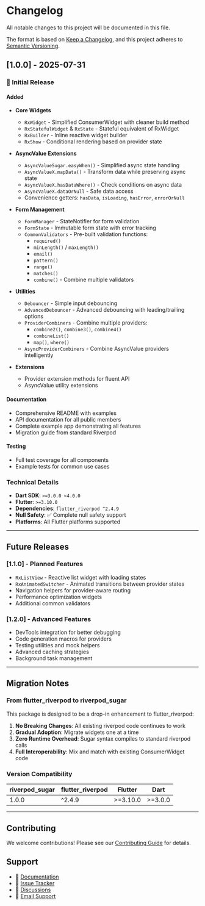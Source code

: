  
# Changelog

All notable changes to this project will be documented in this file.

The format is based on [Keep a Changelog](https://keepachangelog.com/en/1.0.0/),
and this project adheres to [Semantic Versioning](https://semver.org/spec/v2.0.0.html).

## [1.0.0] - 2025-07-31

### 🎉 Initial Release

#### Added
- **Core Widgets**
  - `RxWidget` - Simplified ConsumerWidget with cleaner build method
  - `RxStatefulWidget` & `RxState` - Stateful equivalent of RxWidget
  - `RxBuilder` - Inline reactive widget builder
  - `RxShow` - Conditional rendering based on provider state

- **AsyncValue Extensions**
  - `AsyncValueSugar.easyWhen()` - Simplified async state handling
  - `AsyncValueX.mapData()` - Transform data while preserving async state
  - `AsyncValueX.hasDataWhere()` - Check conditions on async data
  - `AsyncValueX.dataOrNull` - Safe data access
  - Convenience getters: `hasData`, `isLoading`, `hasError`, `errorOrNull`

- **Form Management**
  - `FormManager` - StateNotifier for form validation
  - `FormState` - Immutable form state with error tracking
  - `CommonValidators` - Pre-built validation functions:
    - `required()`
    - `minLength()` / `maxLength()`
    - `email()`
    - `pattern()`
    - `range()`
    - `matches()`
    - `combine()` - Combine multiple validators

- **Utilities**
  - `Debouncer` - Simple input debouncing
  - `AdvancedDebouncer` - Advanced debouncing with leading/trailing options
  - `ProviderCombiners` - Combine multiple providers:
    - `combine2()`, `combine3()`, `combine4()`
    - `combineList()`
    - `map()`, `where()`
  - `AsyncProviderCombiners` - Combine AsyncValue providers intelligently

- **Extensions**
  - Provider extension methods for fluent API
  - AsyncValue utility extensions

#### Documentation
- Comprehensive README with examples
- API documentation for all public members
- Complete example app demonstrating all features
- Migration guide from standard Riverpod

#### Testing
- Full test coverage for all components
- Example tests for common use cases

### Technical Details
- **Dart SDK**: `>=3.0.0 <4.0.0`
- **Flutter**: `>=3.10.0`
- **Dependencies**: `flutter_riverpod ^2.4.9`
- **Null Safety**: ✅ Complete null safety support
- **Platforms**: All Flutter platforms supported

---

## Future Releases

### [1.1.0] - Planned Features
- `RxListView` - Reactive list widget with loading states
- `RxAnimatedSwitcher` - Animated transitions between provider states  
- Navigation helpers for provider-aware routing
- Performance optimization widgets
- Additional common validators

### [1.2.0] - Advanced Features
- DevTools integration for better debugging
- Code generation macros for providers
- Testing utilities and mock helpers
- Advanced caching strategies
- Background task management

---

## Migration Notes

### From flutter_riverpod to riverpod_sugar

This package is designed to be a drop-in enhancement to flutter_riverpod:

1. **No Breaking Changes**: All existing riverpod code continues to work
2. **Gradual Adoption**: Migrate widgets one at a time
3. **Zero Runtime Overhead**: Sugar syntax compiles to standard riverpod calls
4. **Full Interoperability**: Mix and match with existing ConsumerWidget code

### Version Compatibility

| riverpod_sugar | flutter_riverpod | Flutter | Dart |
|----------------|------------------|---------|------|
| 1.0.0          | ^2.4.9          | >=3.10.0| >=3.0.0 |

---

## Contributing

We welcome contributions! Please see our [Contributing Guide](CONTRIBUTING.md) for details.

## Support

- 📖 [Documentation](https://github.com/yourusername/riverpod_sugar#readme)
- 🐛 [Issue Tracker](https://github.com/yourusername/riverpod_sugar/issues)
- 💬 [Discussions](https://github.com/yourusername/riverpod_sugar/discussions)
- 📧 [Email Support](mailto:support@yourpackage.com)